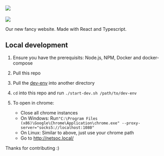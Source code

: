 # [![](https://raw.githubusercontent.com/UCCNetsoc/wiki/master/assets/logo-horizontal-inverted.svg)](https://netsoc.co/rk)

[![](https://ci.netsoc.dev/api/badges/uccnetsoc/netsoc.co/status.svg)](https://ci.netsoc.dev/UCCNetsoc/netsoc.co/)

Our new fancy website. Made with React and Typescript.

## Local development

1. Ensure you have the prerequisits: Node.js, NPM, Docker and docker-compose

1. Pull this repo
1. Pull the [dev-env](https://github.com/UCCNetsoc/dev-env) into another directory
1. `cd` into this repo and run `./start-dev.sh /path/to/dev-env`
1. To open in chrome:
   - Close all chrome instances
   - On Windows: Run`"C:\Program Files (x86)\Google\Chrome\Application\chrome.exe" --proxy-server="socks5://localhost:1080"`
   - On Linux: Similar to above, just use your chrome path
   - Go to http://netsoc.local/

Thanks for contributing :)
